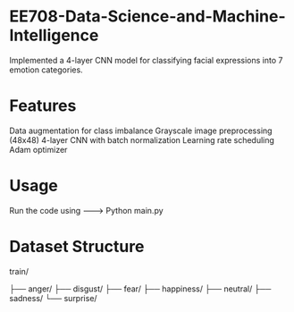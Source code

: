 # EE708-Data-Science-and-Machine-Intelligence

Implemented a 4-layer CNN model for classifying facial expressions into 7 emotion categories.

# Features
Data augmentation for class imbalance Grayscale image preprocessing (48x48) 4-layer CNN with batch normalization Learning rate scheduling Adam optimizer

# Usage
Run the code using ---> Python main.py

# Dataset Structure

train/

├── anger/
├── disgust/
├── fear/
├── happiness/
├── neutral/
├── sadness/
└── surprise/

